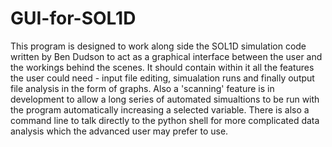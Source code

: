 # GUI-for-SOL1D
This program is designed to work along side the SOL1D simulation code written by Ben Dudson to act as a graphical interface between the user and the workings behind the scenes. It should contain within it all the features the user could need - input file editing, simualation runs and finally output file analysis in the form of graphs. Also a 'scanning' feature is in development to allow a long series of automated simualtions to be run with the program automatically increasing a selected variable. There is also a command line to talk directly to the python shell for more complicated data analysis which the advanced user may prefer to use. 
